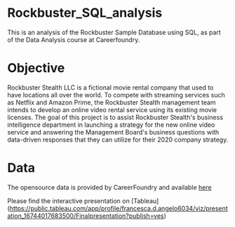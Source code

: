 # Rockbuster_SQL_analysis
This is an analysis of the Rockbuster Sample Database using SQL, as part of the Data Analysis course at Careerfoundry.
# Objective
Rockbuster Stealth LLC is a fictional movie rental company that used to have locations all over the world. To compete with streaming services such as Netflix and Amazon Prime, the Rockbuster Stealth management team intends to develop an online video rental service using its existing movie licenses.
The goal of this project is to assist Rockbuster Stealth's business intelligence department in launching a strategy for the new online video service and answering the Management Board's business questions with data-driven responses that they can utilize for their 2020 company strategy.
# Data
The opensource data is provided by CareerFoundry and available [here](http://www.postgresqltutorial.com/wp-content/uploads/2019/05/dvdrental.zip)

Please find the interactive presentation on [Tableau] (https://public.tableau.com/app/profile/francesca.d.angelo6034/viz/presentation_16744017683500/Finalpresentation?publish=yes)

